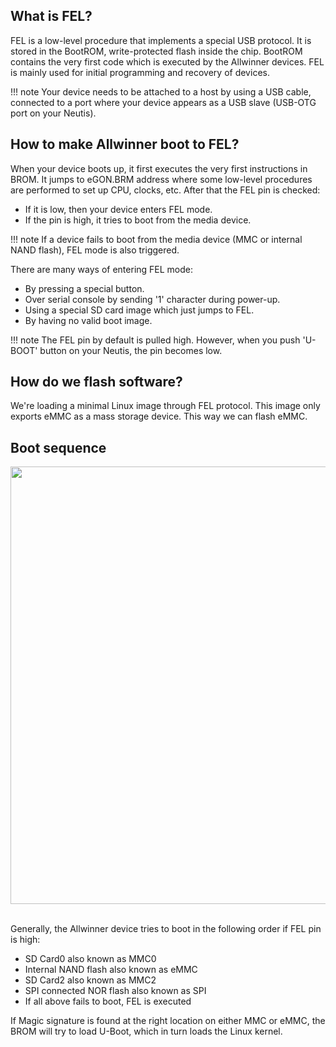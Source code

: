 ## What is FEL?

FEL is a low-level procedure that implements a special USB protocol.
It is stored in the BootROM, write-protected flash inside the chip.
BootROM contains the very first code which is executed by the Allwinner devices.
FEL is mainly used for initial programming and recovery of devices.

!!! note
    Your device needs to be attached to a host by using a USB cable,
    connected to a port where your device appears as a USB slave
    (USB-OTG port on your Neutis).

## How to make Allwinner boot to FEL?

When your device boots up, it first executes the very first instructions
in BROM. It jumps to eGON.BRM address where some low-level procedures are
performed to set up CPU, clocks, etc. After that the FEL pin is checked:

* If it is low, then your device enters FEL mode.
* If the pin is high, it tries to boot from the media device.

!!! note
    If a device fails to boot from the media device (MMC or internal NAND flash),
    FEL mode is also triggered.

There are many ways of entering FEL mode:

* By pressing a special button.
* Over serial console by sending '1' character during power-up.
* Using a special SD card image which just jumps to FEL.
* By having no valid boot image.

!!! note
    The FEL pin by default is pulled high. However, when you push 'U-BOOT' button on
    your Neutis, the pin becomes low.

## How do we flash software?

We're loading a minimal Linux image through FEL protocol. This image only exports eMMC as a mass storage device. This way we can flash eMMC.

## Boot sequence

<div style="text-align: center;"><img src="../../img/intro/boot-sequence.png" style="width: 700px;"></div><br>

Generally, the Allwinner device tries to boot in the following order if FEL pin is high:

* SD Card0 also known as MMC0
* Internal NAND flash also known as eMMC
* SD Card2 also known as MMC2
* SPI connected NOR flash also known as SPI
* If all above fails to boot, FEL is executed

If Magic signature is found at the right location on either MMC or eMMC, the BROM will try to load U-Boot,
which in turn loads the Linux kernel.
